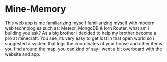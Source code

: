 # Mine-Memory
This web app is me familiarizing myself familiarizing myself with modern web technologies such as: Meteor, MongoDB &amp; Iorn Router. what am i building you ask? As a big brother i decided to help my brother become a pro at minecraft. You see, its very easy to get lost in that open world so i suggested a system that logs the coordinates of your house and other items you find around the map. you can kind of say i went a bit overboard with the website and app. 


